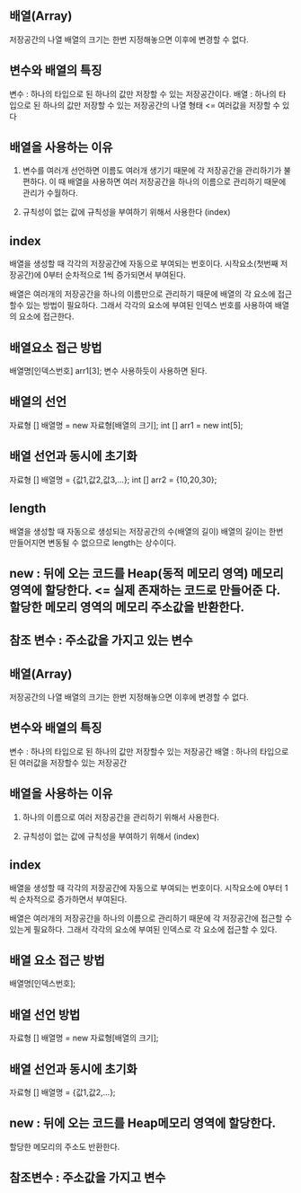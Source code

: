 ## 배열(Array)
   저장공간의 나열
   배열의 크기는 한번 지정해놓으면 이후에 변경할 수 없다.
   
## 변수와 배열의 특징
   변수 : 하나의 타입으로 된 하나의 값만 저장할 수 있는 저장공간이다.
   배열 : 하나의 타입으로 된 하나의 값만 저장할 수 있는 저장공간의 나열 형태 <= 여러값을 저장할 수 있                           다
## 배열을 사용하는 이유
   1. 변수를 여러개 선언하면 이름도 여러개 생기기 때문에 각 저장공간을 관리하기가 불편하다.
      이 때 배열을 사용하면 여러 저장공간을 하나의 이름으로 관리하기 때문에 관리가 수월하다.

   2. 규칙성이 없는 값에 규칙성을 부여하기 위해서 사용한다 (index)

## index
   배열을 생성할 때 각각의 저장공간에 자동으로 부여되는 번호이다.
   시작요소(첫번째 저장공간)에 0부터 순차적으로 1씩 증가되면서 부여된다.

   배열은 여러개의 저장공간을 하나의 이름만으로 관리하기 때문에 배열의 각 요소에 접근할수 있는 방법이
   필요하다. 그래서 각각의 요소에 부여된 인덱스 번호를 사용하여 배열의 요소에 접근한다.

## 배열요소 접근 방법
   배열명[인덱스번호] 
   arr1[3];
   변수 사용하듯이 사용하면 된다.

## 배열의 선언
자료형 [] 배열명 = new 자료형[배열의 크기];
int [] arr1 = new int[5];

## 배열 선언과 동시에 초기화
자료형 [] 배열명 = {값1,값2,값3,...};
int [] arr2 = {10,20,30};

## length
   배열을 생성할 때 자동으로 생성되는 저장공간의 수(배열의 길이)
   배열의 길이는 한번 만들어지면 변동될 수 없으므로 length는 상수이다.

## new : 뒤에 오는 코드를 Heap(동적 메모리 영역) 메모리 영역에 할당한다. <= 실제 존재하는 코드로 만들어준      다. 할당한 메모리 영역의 메모리 주소값을 반환한다.

## 참조 변수 : 주소값을 가지고 있는 변수


## 배열(Array)
   저장공간의 나열
   배열의 크기는 한번 지정해놓으면 이후에 변경할 수 없다.

## 변수와 배열의 특징
   변수 : 하나의 타입으로 된 하나의 값만 저장할수 있는 저장공간
   배열 : 하나의 타입으로 된 여러값을 저장할수 있는 저장공간

## 배열을 사용하는 이유
   1. 하나의 이름으로 여러 저장공간을 관리하기 위해서 사용한다.
   
   2. 규칙성이 없는 값에 규칙성을 부여하기 위해서 (index)
## index
   배열을 생성할 때 각각의 저장공간에 자동으로 부여되는 번호이다.
   시작요소에 0부터 1씩 순차적으로 증가하면서 부여된다.

   배열은 여러개의 저장공간을 하나의 이름으로 관리하기 때문에
   각 저장공간에 접근할 수 있는게 필요하다.
   그래서 각각의 요소에 부여된 인덱스로 각 요소에 접근할 수 있다.

## 배열 요소 접근 방법
배열명[인덱스번호];

## 배열 선언 방법
자료형 [] 배열명 = new 자료형[배열의 크기];

## 배열 선언과 동시에 초기화
자료형 [] 배열명 = {값1,값2,...};

## new : 뒤에 오는 코드를 Heap메모리 영역에 할당한다.
   할당한 메모리의 주소도 반환한다.

## 참조변수 : 주소값을 가지고 변수


